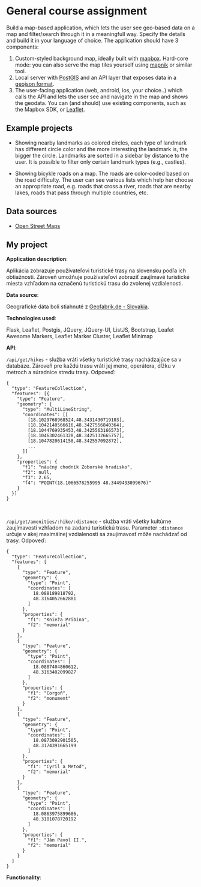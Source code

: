 # General course assignment

Build a map-based application, which lets the user see geo-based data on a map and filter/search through it in a meaningfull way. Specify the details and build it in your language of choice. The application should have 3 components:

1. Custom-styled background map, ideally built with [mapbox](http://mapbox.com). Hard-core mode: you can also serve the map tiles yourself using [mapnik](http://mapnik.org/) or similar tool.
2. Local server with [PostGIS](http://postgis.net/) and an API layer that exposes data in a [geojson format](http://geojson.org/).
3. The user-facing application (web, android, ios, your choice..) which calls the API and lets the user see and navigate in the map and shows the geodata. You can (and should) use existing components, such as the Mapbox SDK, or [Leaflet](http://leafletjs.com/).

## Example projects

- Showing nearby landmarks as colored circles, each type of landmark has different circle color and the more interesting the landmark is, the bigger the circle. Landmarks are sorted in a sidebar by distance to the user. It is possible to filter only certain landmark types (e.g., castles).

- Showing bicykle roads on a map. The roads are color-coded based on the road difficulty. The user can see various lists which help her choose an appropriate road, e.g. roads that cross a river, roads that are nearby lakes, roads that pass through multiple countries, etc.

## Data sources

- [Open Street Maps](https://www.openstreetmap.org/)

## My project

**Application description**:

Aplikácia zobrazuje používateľovi turistické trasy na slovensku podľa ich obtiažnosti. Zároveň umožňuje používateľovi zobraziť zaujímavé turistické miesta vzhľadom na označenú turistickú trasu do zvolenej vzdialenosti.

**Data source**:

Geografické dáta boli stiahnuté z [Geofabrik.de - Slovakia](http://download.geofabrik.de/europe/slovakia-latest.osm.pbf).

**Technologies used**:

Flask, Leaflet, Postgis, JQuery, JQuery-UI, ListJS, Bootstrap, Leafet Awesome Markers, Leaflet Marker Cluster, Leaflet Minimap

**API**:

```/api/get/hikes``` - služba vráti všetky turistické trasy nachádzajúce sa v databáze. Zároveň pre každú trasu vráti jej meno, operátora, dĺžku v metroch a súradnice stredu trasy.
Odpoveď:

```
{
  "type": "FeatureCollection",
  "features": [{
    "type": "Feature",
    "geometry": {
      "type": "MultiLineString",
      "coordinates": [[
        [18.1029768968524,48.3431430719103],
        [18.1042140566616,48.3427556840364],
        [18.1044769935453,48.3425563166573],
        [18.1046302461328,48.3425132665757],
        [18.1047820614158,48.342557092872],
        ...
      ]]
    },
    "properties": {
      "f1": "náučný chodník Zoborské hradisko",
      "f2": null,
      "f3": 2.65,
      "f4": "POINT(18.1066578255995 48.3449433099676)"
    }
  }]
}
```

<br/>


```/api/get/amenities/:hike/:distance``` - služba vráti všetky kultúrne zaujímavosti vzhľadom na zadanú turistickú trasu. Parameter ```:distance``` určuje v akej maximálnej vzdialenosti sa zaujímavosť môže nachádzať od trasy.
Odpoveď:

```
{
  "type": "FeatureCollection",
  "features": [
    {
      "type": "Feature",
      "geometry": {
        "type": "Point",
        "coordinates": [
          18.088189818792,
          48.3164052662881
        ]
      },
      "properties": {
        "f1": "Knieža Pribina",
        "f2": "memorial"
      }
    },
    {
      "type": "Feature",
      "geometry": {
        "type": "Point",
        "coordinates": [
          18.0887404860612,
          48.3163402099827
        ]
      },
      "properties": {
        "f1": "Corgoň",
        "f2": "monument"
      }
    },
    {
      "type": "Feature",
      "geometry": {
        "type": "Point",
        "coordinates": [
          18.0873092901505,
          48.3174391665199
        ]
      },
      "properties": {
        "f1": "Cyril a Metod",
        "f2": "memorial"
      }
    },
    {
      "type": "Feature",
      "geometry": {
        "type": "Point",
        "coordinates": [
          18.0863975899686,
          48.3181078720192
        ]
      },
      "properties": {
        "f1": "Ján Pavol II.",
        "f2": "memorial"
      }
    }
  ]
}
```

**Functionality**:
